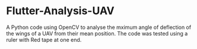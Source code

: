 # Flutter-Analysis-UAV
A Python code using OpenCV to analyse the mximum angle of deflection of the wings of a UAV from their mean position. The code was tested using a ruler with Red tape at one end.
